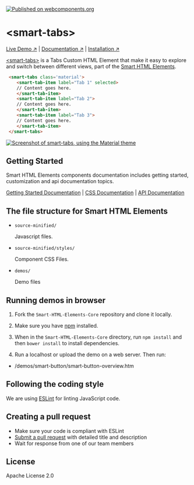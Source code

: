 [![Published on webcomponents.org](https://img.shields.io/badge/webcomponents.org-published-blue.svg)](https://www.webcomponents.org/element/htmlelements/smart-tabs)

# &lt;smart-tabs&gt;

[Live Demo ↗](https://htmlelements.com/demos/tabs/)
|
[Documentation ↗](https://www.htmlelements.com/docs/)
|
[Installation ↗](https://www.npmjs.com/package/@smarthtmlelements/smarthtmlelements-core)

[&lt;smart-tabs&gt;](https://htmlelements.com/demos/tabs/) is a Tabs Custom HTML Element that make it easy to explore and switch between different views, part of the [Smart HTML Elements](https://htmlelements.com/).

<!--
```
<custom-element-demo>
  <template>
    <script src="../webcomponentsjs/webcomponents-lite.js"></script>
    <script src="../smart-core/source/smart.element.js"></script>
    <script src="../smart-core/source/smart.tabs.js"></script>
    <link rel="stylesheet" href="../smart-core/source/styles/smart.base.css" type="text/css" />
    <link rel="stylesheet" href="../smart-core/source/styles/smart.material.css" type="text/css" />
     <next-code-block></next-code-block>
  </template>
</custom-element-demo>
```
-->
```html
 <smart-tabs class='material'>
    <smart-tab-item label="Tab 1" selected>
    // Content goes here.
    </smart-tab-item>
    <smart-tab-item label="Tab 2">
    // Content goes here.
    </smart-tab-item>
    <smart-tab-item label="Tab 3">
	// Content goes here.
    </smart-tab-item>   
 </smart-tabs>
```

[<img src="https://raw.githubusercontent.com/htmlelements/smart-tabs/master/smart-tabs.png" alt="Screenshot of smart-tabs, using the Material theme">](https://htmlelements.com/demos/tabs)

## Getting Started

Smart HTML Elements components documentation includes getting started, customization and api documentation topics.

[Getting Started Documentation](https://www.htmlelements.com/docs/tabs/)
|
[CSS Documentation](https://www.htmlelements.com/docs/tabs-css/)
|
[API Documentation](https://www.htmlelements.com/docs/tabs-api/)


## The file structure for Smart HTML Elements

- `source-minified/`

  Javascript files.

- `source-minified/styles/`

  Component CSS Files.

- `demos/`

  Demo files

## Running demos in browser

1. Fork the `Smart-HTML-Elements-Core` repository and clone it locally.

1. Make sure you have [npm](https://www.npmjs.com/) installed.

1. When in the `Smart-HTML-Elements-Core` directory, run `npm install` and then `bower install` to install dependencies.

1. Run a localhost or upload the demo on a web server. Then run:

  - /demos/smart-button/smart-button-overview.htm


## Following the coding style

We are using [ESLint](http://eslint.org/) for linting JavaScript code. 

## Creating a pull request

  - Make sure your code is compliant with ESLint
  - [Submit a pull request](https://www.digitalocean.com/community/tutorials/how-to-create-a-pull-request-on-github) with detailed title and description
  - Wait for response from one of our team members


## License

Apache License 2.0

